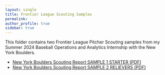 ```yaml
---
layout: single
title: Frontier League Scouting Samples
permalink:
author_profile: true
sidebar: true
---
```


This folder contains two Frontier League Pitcher Scouting samples from my Summer 2024 Baseball Operations and Analytics Internship with the New York Boulders.  

- [New York Boulders Scouting Report SAMPLE 1 STARTER (PDF)](frontier-league-pitcher-scouting-samples/SAMPLE%20#1%20New%20York%20Boulders%20Scouting%20Report%20and%20Release%20Points.pdf)
- [New York Boulders Scouting Report SAMPLE 2 RELIEVERS (PDF)](frontier-league-pitcher-scouting-samples/SAMPLE%20#2%20New%20York%20Boulders%20Relievers%20Scouting%20Report.pdf)
